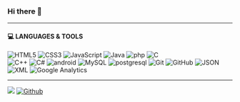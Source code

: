 ### Hi there 👋

<!--
**fabricio476/fabricio476** is a ✨ _special_ ✨ repository because its `README.md` (this file) appears on your GitHub profile.
Here are some ideas to get you started:
- 🔭 I’m currently working on ...
- 🌱 I’m currently learning ...
- 👯 I’m looking to collaborate on ...
- 🤔 I’m looking for help with ...
- 💬 Ask me about ...
- 📫 How to reach me: ...
- 😄 Pronouns: ...
- ⚡ Fun fact: ...
-->
  ----

#### 💻 LANGUAGES & TOOLS



![HTML5](https://img.shields.io/badge/-HTML5-E34F26?style=flat-square&logo=html5&logoColor=white)
![CSS3](https://img.shields.io/badge/-CSS3-1572B6?style=flat-square&logo=css3)
![JavaScript](https://img.shields.io/badge/-JavaScript-black?style=flat-square&logo=javascript)
![Java](https://img.shields.io/badge/-java-FF0000?style=flat-square&logo=java)
![php](https://img.shields.io/badge/-php-FFFFFF?style=flat-square&logo=php)
![C](https://img.shields.io/badge/--808080?style=flat-square&logo=C)   
![C++](https://img.shields.io/badge/-C++-808080?style=flat-square&logo=c++)
![C#](https://img.shields.io/badge/-C%23-purple?style=flat-square&logo=C%23) 
![android](https://img.shields.io/badge/-black?style=flat-square&logo=android)
![MySQL](https://img.shields.io/badge/-MySQL-black?style=flat-square&logo=mysql)
![postgresql](https://img.shields.io/badge/-postgresql-white?style=flat-square&logo=postgresql)
![Git](https://img.shields.io/badge/-Git-black?style=flat-square&logo=git)
![GitHub](https://img.shields.io/badge/-GitHub-181717?style=flat-square&logo=github)
![JSON](https://img.shields.io/badge/-JSON-black?style=flat-square&logo=JSON)
![XML](https://img.shields.io/badge/-XML-black?style=flat-square&logo=XML)
![Google Analytics](https://img.shields.io/badge/-Google%20Analytics-black?style=flat-square&logo=Google-Analytics) 


----

![](https://visitor-badge.laobi.icu/badge?page_id=fabricio476.fabricio476) 
[![Github](https://img.shields.io/github/followers/fabricio476?label=Followers&logo=Github)](https://github.com/fabricio476)




